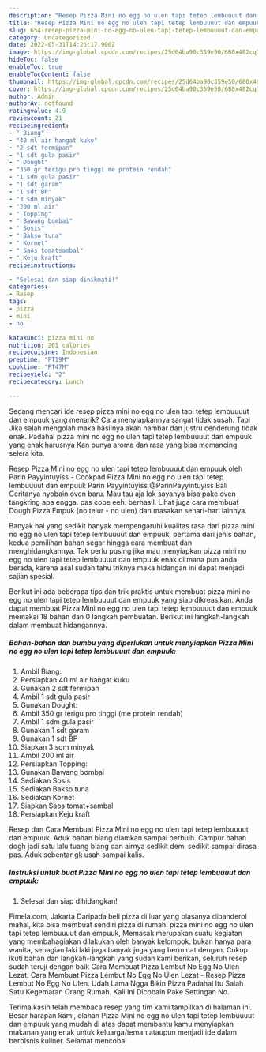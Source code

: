 ```yaml
---
description: "Resep Pizza Mini no egg no ulen tapi tetep lembuuuut dan empuuk yang Bisa Manjain Lidah , Bikin Ngiler"
title: "Resep Pizza Mini no egg no ulen tapi tetep lembuuuut dan empuuk yang Bisa Manjain Lidah , Bikin Ngiler"
slug: 654-resep-pizza-mini-no-egg-no-ulen-tapi-tetep-lembuuuut-dan-empuuk-yang-bisa-manjain-lidah-bikin-ngiler
category: Uncategorized
date: 2022-05-31T14:26:17.900Z
image: https://img-global.cpcdn.com/recipes/25d64ba90c359e50/680x482cq70/pizza-mini-no-egg-no-ulen-tapi-tetep-lembuuuut-dan-empuuk-foto-resep-utama.jpg
hideToc: false
enableToc: true
enableTocContent: false
thumbnail: https://img-global.cpcdn.com/recipes/25d64ba90c359e50/680x482cq70/pizza-mini-no-egg-no-ulen-tapi-tetep-lembuuuut-dan-empuuk-foto-resep-utama.jpg
cover: https://img-global.cpcdn.com/recipes/25d64ba90c359e50/680x482cq70/pizza-mini-no-egg-no-ulen-tapi-tetep-lembuuuut-dan-empuuk-foto-resep-utama.jpg
author: Admin
authorAv: notfound
ratingvalue: 4.9
reviewcount: 21
recipeingredient:
- " Biang"
- "40 ml air hangat kuku"
- "2 sdt fermipan"
- "1 sdt gula pasir"
- " Dought"
- "350 gr terigu pro tinggi me protein rendah"
- "1 sdm gula pasir"
- "1 sdt garam"
- "1 sdt BP"
- "3 sdm minyak"
- "200 ml air"
- " Topping"
- " Bawang bombai"
- " Sosis"
- " Bakso tuna"
- " Kornet"
- " Saos tomatsambal"
- " Keju kraft"
recipeinstructions:

- "Selesai dan siap dinikmati!"
categories:
- Resep
tags:
- pizza
- mini
- no

katakunci: pizza mini no 
nutrition: 261 calories
recipecuisine: Indonesian
preptime: "PT19M"
cooktime: "PT47M"
recipeyield: "2"
recipecategory: Lunch

---
```



Sedang mencari ide resep pizza mini no egg no ulen tapi tetep lembuuuut dan empuuk yang menarik? Cara menyiapkannya sangat tidak susah. Tapi Jika salah mengolah maka hasilnya akan hambar dan justru cenderung tidak enak. Padahal pizza mini no egg no ulen tapi tetep lembuuuut dan empuuk yang enak harusnya Kan punya aroma dan rasa yang bisa memancing selera kita.


Resep Pizza Mini no egg no ulen tapi tetep lembuuuut dan empuuk oleh Parin Payyintuyiss - Cookpad Pizza Mini no egg no ulen tapi tetep lembuuuut dan empuuk Parin Payyintuyiss @ParinPayyintuyiss Bali Ceritanya nyobain oven baru. Mau tau aja lok sayanya bisa pake oven tangkring apa engga. pas cobe eeh. berhasil. Lihat juga cara membuat Dough Pizza Empuk (no telur - no ulen) dan masakan sehari-hari lainnya.

Banyak hal yang sedikit banyak mempengaruhi kualitas rasa dari pizza mini no egg no ulen tapi tetep lembuuuut dan empuuk, pertama dari jenis bahan, kedua pemilihan bahan segar hingga cara membuat dan menghidangkannya. Tak perlu pusing jika mau menyiapkan pizza mini no egg no ulen tapi tetep lembuuuut dan empuuk enak di mana pun anda berada, karena asal sudah tahu triknya maka hidangan ini dapat menjadi sajian spesial.


Berikut ini ada beberapa tips dan trik praktis untuk membuat pizza mini no egg no ulen tapi tetep lembuuuut dan empuuk yang siap dikreasikan. Anda dapat membuat Pizza Mini no egg no ulen tapi tetep lembuuuut dan empuuk memakai 18 bahan dan 0 langkah pembuatan. Berikut ini langkah-langkah dalam membuat hidangannya.

<!--inarticleads1-->

##### Bahan-bahan dan bumbu yang diperlukan untuk menyiapkan Pizza Mini no egg no ulen tapi tetep lembuuuut dan empuuk:

1. Ambil  Biang:
1. Persiapkan 40 ml air hangat kuku
1. Gunakan 2 sdt fermipan
1. Ambil 1 sdt gula pasir
1. Gunakan  Dought:
1. Ambil 350 gr terigu pro tinggi (me protein rendah)
1. Ambil 1 sdm gula pasir
1. Gunakan 1 sdt garam
1. Gunakan 1 sdt BP
1. Siapkan 3 sdm minyak
1. Ambil 200 ml air
1. Persiapkan  Topping:
1. Gunakan  Bawang bombai
1. Sediakan  Sosis
1. Sediakan  Bakso tuna
1. Sediakan  Kornet
1. Siapkan  Saos tomat+sambal
1. Persiapkan  Keju kraft


Resep dan Cara Membuat Pizza Mini no egg no ulen tapi tetep lembuuuut dan empuuk. Aduk bahan biang diamkan sampai berbuih. Campur bahan dogh jadi satu lalu tuang biang dan airnya sedikit demi sedikit sampai dirasa pas. Aduk sebentar gk usah sampai kalis. 

<!--inarticleads2-->

##### Instruksi untuk buat Pizza Mini no egg no ulen tapi tetep lembuuuut dan empuuk:


1. Selesai dan siap dihidangkan!

Fimela.com, Jakarta Daripada beli pizza di luar yang biasanya dibanderol mahal, kita bisa membuat sendiri pizza di rumah. pizza mini no egg no ulen tapi tetep lembuuuut dan empuuk, Memasak merupakan suatu kegiatan yang membahagiakan dilakukan oleh banyak kelompok. bukan hanya para wanita, sebagian laki laki juga banyak juga yang berminat dengan. Cukup ikuti bahan dan langkah-langkah yang sudah kami berikan, seluruh resep sudah teruji dengan baik Cara Membuat Pizza Lembut No Egg No Ulen Lezat. Cara Membuat Pizza Lembut No Egg No Ulen Lezat - Resep Pizza Lembut No Egg No Ulen. Udah Lama Ngga Bikin Pizza Padahal Itu Salah Satu Kegemaran Orang Rumah. Kali Ini Dicobain Pake Settingan No. 

Terima kasih telah membaca resep yang tim kami tampilkan di halaman ini. Besar harapan kami, olahan Pizza Mini no egg no ulen tapi tetep lembuuuut dan empuuk yang mudah di atas dapat membantu kamu menyiapkan makanan yang enak untuk keluarga/teman ataupun menjadi ide dalam berbisnis kuliner. Selamat mencoba!
